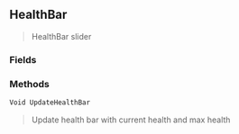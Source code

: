 ## HealthBar
> HealthBar slider
### Fields

### Methods
```cs
Void UpdateHealthBar
```
> Update health bar with current health and max health

